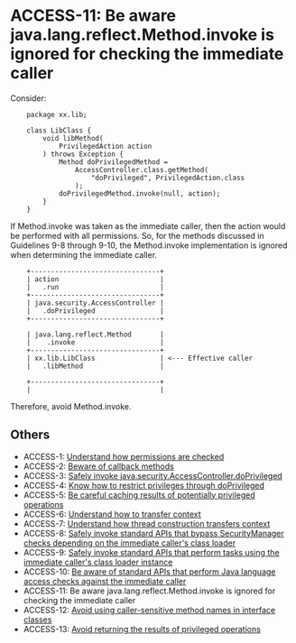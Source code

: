 # ACCESS-11: Be aware java.lang.reflect.Method.invoke is ignored for checking the immediate caller
Consider:

        package xx.lib;

        class LibClass {
            void libMethod(
                PrivilegedAction action
            ) throws Exception {
                Method doPrivilegedMethod =
                    AccessController.class.getMethod(
                        "doPrivileged", PrivilegedAction.class
                    );
                doPrivilegedMethod.invoke(null, action);
            }
        }

If Method.invoke was taken as the immediate caller, then the action would be performed with all permissions. So, for the methods discussed in Guidelines 9-8 through 9-10, the Method.invoke implementation is ignored when determining the immediate caller.

        +--------------------------------+
        | action                         |
        |   .run                         |
        +--------------------------------+
        | java.security.AccessController |
        |   .doPrivileged                |
        +--------------------------------+

        | java.lang.reflect.Method       |
        |    .invoke                     |
        +--------------------------------+
        | xx.lib.LibClass                | <--- Effective caller
        |   .libMethod                   |

        +--------------------------------+
        |                                |
Therefore, avoid Method.invoke.


## Others
 - ACCESS-1: [Understand how permissions are checked](../g91)
 - ACCESS-2: [Beware of callback methods](../g92)
 - ACCESS-3: [Safely invoke java.security.AccessController.doPrivileged](../g93)
 - ACCESS-4: [Know how to restrict privileges through doPrivileged](../g94)
 - ACCESS-5: [Be careful caching results of potentially privileged operations](../g95)
 - ACCESS-6: [Understand how to transfer context](../g96)
 - ACCESS-7: [Understand how thread construction transfers context](../g97)
 - ACCESS-8: [Safely invoke standard APIs that bypass SecurityManager checks depending on the immediate caller's class loader](../g98)
 - ACCESS-9: [Safely invoke standard APIs that perform tasks using the immediate caller's class loader instance](../g99)
 - ACCESS-10: [Be aware of standard APIs that perform Java language access checks against the immediate caller](../g910)
 - ACCESS-11: Be aware java.lang.reflect.Method.invoke is ignored for checking the immediate caller
 - ACCESS-12: [Avoid using caller-sensitive method names in interface classes](../g912)
 - ACCESS-13: [Avoid returning the results of privileged operations](../g913)
